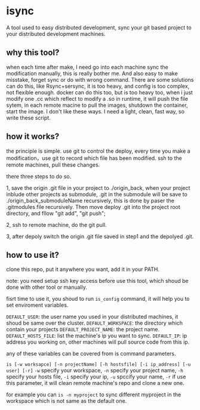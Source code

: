 # isync

A tool used to easy distributed development, sync your git based project to your distributed development machines.

## why this tool?

when each time after make, I need go into each machine sync the modification manually, this is really bother me. And also easy to make misstake, forget sync or do with wrong command. There are some solutions can do this, like Rsync+sersync, it is too heavy, and config is too complex, not flexible enough. docker can do this too, but is too heavy too, when i just modify one .cc which reflect to modify a .so in runtime, it will push the file sytem, in each remote macine to pull the images, shutdown the container, start the image.
I don't like these ways. I need a light, clean, fast way, so write these script.

## how it works?

the principle is simple. use git to control the deploy, every time you make a modification，use git to record which file has been modified. ssh to the remote machines, pull these changes.

there three steps to do so.

1, save the origin .git file in your project to ./origin_back, when your project inblude other projects as submodule, .git in the submodule will be save to ./origin_back_submoduleName recursively, this is done by paser the .gitmodules file recursively. Then move deploy .git into the project root directory, and fllow "git add", "git push";

2, ssh to remote machine, do the git pull.

3, after depoly switch the origin .git file saved in step1 and the depolyed .git.


## how to use it?

clone this repo, put it anywhere you want, add it in your PATH.

note: you need setup ssh key access before use this tool, which shoud be done with other tool or manually.

fisrt time to use it, you shoud to run ```is_config``` command, it will help you to set enviroment variables.

```DEFAULT_USER```:  the user name you used in your distributed machines, it shoud be same over the cluster.
```DEFAULT_WORKSPACE```: the directory which contain your projects
```DEFAULT_PROJECT_NAME```: the project name.
```DEFAULT_HOSTS_FILE```: list the machine's ip you want to sync.
```DEFAULT_IP```: ip address you working on, other machines will pull source code from this ip.

any of these variables can be covered from is command parameters.


```is [-w worksapce] [-n projectName] [-h hostsfile] [-i ip_address] [-u user] [-r]```
```-w``` specify your workspace,
```-n``` specify your project name,
```-h``` specify your hosts file,
```-i``` specify your ip,
```-u``` spccify your name,
```-r``` if use this parameter, it will clean remote machine's repo and clone a new one.


for example you can ```is -n myproject``` to sync different myproject in the workspace which is not same as the default one.

